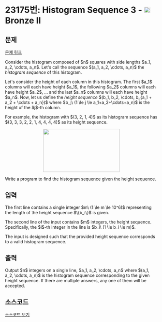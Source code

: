 # 23175번: Histogram Sequence 3 - <img src="https://static.solved.ac/tier_small/4.svg" style="height:20px" /> Bronze II

<!-- performance -->

<!-- 문제 제출 후 깃허브에 푸시를 했을 때 제출한 코드의 성능이 입력될 공간입니다.-->

<!-- end -->

## 문제

[문제 링크](https://boj.kr/23175)


<p>Consider the histogram composed of $n$ squares with side lengths $a_1, a_2, \cdots, a_n$. Let's call the sequence $(a_1, a_2, \cdots, a_n)$ the <em>histogram sequence</em> of this histogram.</p>

<p>Let's consider the height of each column in this histogram. The first $a_1$ columns will each have height $a_1$, the following $a_2$ columns will each have height $a_2$, ... and the last $a_n$ columns will each have height $a_n$. Now, let us define the <em>height sequence</em> $(b_1, b_2, \cdots, b_{a_1 + a_2 + \cdots + a_n})$ where $b_j\ (1 \le j \le a_1+a_2+\cdots+a_n)$ is the height of the $j$-th column.</p>

<p>For example, the histogram with $(3, 2, 1, 4)$ as its histogram sequence has $(3, 3, 3, 2, 2, 1, 4, 4, 4, 4)$ as its height sequence.</p>

<p style="text-align: center;"><img alt="" src="https://upload.acmicpc.net/85a70af7-c46c-4204-b444-c1e076297a1a/-/preview/" style="width: 253px; height: 142px;"></p>

<p>Write a program to find the histogram sequence given the height sequence.</p>



## 입력


<p>The first line contains a single integer $m\ (1 \le m \le 10^6)$ representing the length of the height sequence $\{b_i\}$ is given.</p>

<p>The second line of the input contains $m$ integers, the height sequence. Specifically, the $i$-th integer in the line is $b_i\ (1 \le b_i \le m)$.</p>

<p>The input is designed such that the provided height sequence corresponds to a valid histogram sequence.</p>



## 출력


<p>Output $n$ integers on a single line, $a_1, a_2, \cdots, a_n$ where $(a_1, a_2, \cdots, a_n)$ is the histogram sequence corresponding to the given height sequence. If there are multiple answers, any one of them will be accepted.</p>



## 소스코드

[소스코드 보기](Histogram%20Sequence%203.py)